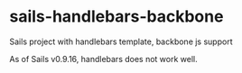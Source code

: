 sails-handlebars-backbone
=========================

Sails project with handlebars template, backbone js support

As of Sails v0.9.16, handlebars does not work well.
